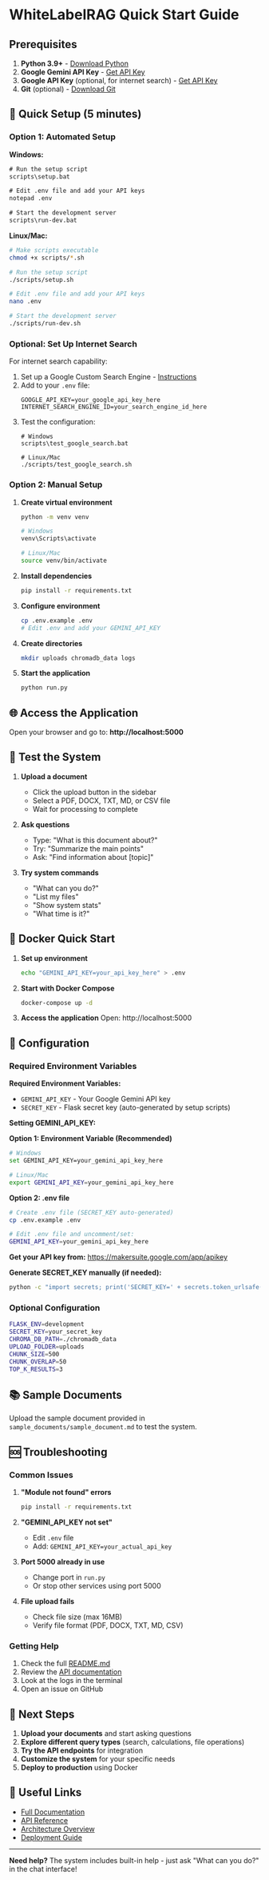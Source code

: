 # WhiteLabelRAG Quick Start Guide

## Prerequisites

1. **Python 3.9+** - [Download Python](https://www.python.org/downloads/)
2. **Google Gemini API Key** - [Get API Key](https://makersuite.google.com/app/apikey)
3. **Google API Key** (optional, for internet search) - [Get API Key](https://console.cloud.google.com/)
4. **Git** (optional) - [Download Git](https://git-scm.com/downloads)

## 🚀 Quick Setup (5 minutes)

### Option 1: Automated Setup

**Windows:**
```cmd
# Run the setup script
scripts\setup.bat

# Edit .env file and add your API keys
notepad .env

# Start the development server
scripts\run-dev.bat
```

**Linux/Mac:**
```bash
# Make scripts executable
chmod +x scripts/*.sh

# Run the setup script
./scripts/setup.sh

# Edit .env file and add your API keys
nano .env

# Start the development server
./scripts/run-dev.sh
```

### Optional: Set Up Internet Search

For internet search capability:

1. Set up a Google Custom Search Engine - [Instructions](GOOGLE_SEARCH_SETUP.md)
2. Add to your `.env` file:
   ```
   GOOGLE_API_KEY=your_google_api_key_here
   INTERNET_SEARCH_ENGINE_ID=your_search_engine_id_here
   ```
3. Test the configuration:
   ```
   # Windows
   scripts\test_google_search.bat
   
   # Linux/Mac
   ./scripts/test_google_search.sh
   ```

### Option 2: Manual Setup

1. **Create virtual environment**
   ```bash
   python -m venv venv
   
   # Windows
   venv\Scripts\activate
   
   # Linux/Mac
   source venv/bin/activate
   ```

2. **Install dependencies**
   ```bash
   pip install -r requirements.txt
   ```

3. **Configure environment**
   ```bash
   cp .env.example .env
   # Edit .env and add your GEMINI_API_KEY
   ```

4. **Create directories**
   ```bash
   mkdir uploads chromadb_data logs
   ```

5. **Start the application**
   ```bash
   python run.py
   ```

## 🌐 Access the Application

Open your browser and go to: **http://localhost:5000**

## 📄 Test the System

1. **Upload a document**
   - Click the upload button in the sidebar
   - Select a PDF, DOCX, TXT, MD, or CSV file
   - Wait for processing to complete

2. **Ask questions**
   - Type: "What is this document about?"
   - Try: "Summarize the main points"
   - Ask: "Find information about [topic]"

3. **Try system commands**
   - "What can you do?"
   - "List my files"
   - "Show system stats"
   - "What time is it?"

## 🐳 Docker Quick Start

1. **Set up environment**
   ```bash
   echo "GEMINI_API_KEY=your_api_key_here" > .env
   ```

2. **Start with Docker Compose**
   ```bash
   docker-compose up -d
   ```

3. **Access the application**
   Open: http://localhost:5000

## 🔧 Configuration

### Required Environment Variables

**Required Environment Variables:**
- `GEMINI_API_KEY` - Your Google Gemini API key
- `SECRET_KEY` - Flask secret key (auto-generated by setup scripts)

**Setting GEMINI_API_KEY:**

**Option 1: Environment Variable (Recommended)**
```bash
# Windows
set GEMINI_API_KEY=your_gemini_api_key_here

# Linux/Mac
export GEMINI_API_KEY=your_gemini_api_key_here
```

**Option 2: .env file**
```bash
# Create .env file (SECRET_KEY auto-generated)
cp .env.example .env

# Edit .env file and uncomment/set:
GEMINI_API_KEY=your_gemini_api_key_here
```

**Get your API key from:** https://makersuite.google.com/app/apikey

**Generate SECRET_KEY manually (if needed):**
```bash
python -c "import secrets; print('SECRET_KEY=' + secrets.token_urlsafe(32))"
```

### Optional Configuration

```bash
FLASK_ENV=development
SECRET_KEY=your_secret_key
CHROMA_DB_PATH=./chromadb_data
UPLOAD_FOLDER=uploads
CHUNK_SIZE=500
CHUNK_OVERLAP=50
TOP_K_RESULTS=3
```

## 📚 Sample Documents

Upload the sample document provided in `sample_documents/sample_document.md` to test the system.

## 🆘 Troubleshooting

### Common Issues

1. **"Module not found" errors**
   ```bash
   pip install -r requirements.txt
   ```

2. **"GEMINI_API_KEY not set"**
   - Edit `.env` file
   - Add: `GEMINI_API_KEY=your_actual_api_key`

3. **Port 5000 already in use**
   - Change port in `run.py`
   - Or stop other services using port 5000

4. **File upload fails**
   - Check file size (max 16MB)
   - Verify file format (PDF, DOCX, TXT, MD, CSV)

### Getting Help

1. Check the full [README.md](README.md)
2. Review the [API documentation](README.md#api-reference)
3. Look at the logs in the terminal
4. Open an issue on GitHub

## 🎯 Next Steps

1. **Upload your documents** and start asking questions
2. **Explore different query types** (search, calculations, file operations)
3. **Try the API endpoints** for integration
4. **Customize the system** for your specific needs
5. **Deploy to production** using Docker

## 🔗 Useful Links

- [Full Documentation](README.md)
- [API Reference](README.md#api-reference)
- [Architecture Overview](README.md#architecture)
- [Deployment Guide](README.md#deployment-options)

---

**Need help?** The system includes built-in help - just ask "What can you do?" in the chat interface!